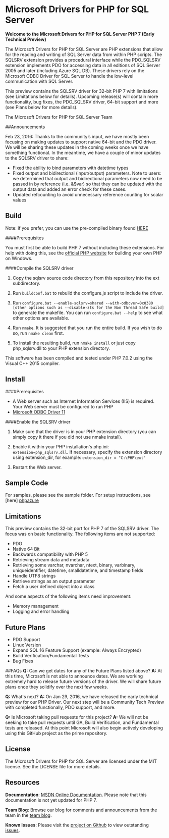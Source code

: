 # Microsoft Drivers for PHP for SQL Server

**Welcome to the Microsoft Drivers for PHP for SQL Server PHP 7 (Early Technical Preview)**

The Microsoft Drivers for PHP for SQL Server are PHP extensions that allow for the reading and writing of SQL Server data from within PHP scripts. The SQLSRV extension provides a procedural interface while the PDO_SQLSRV extension implements PDO for accessing data in all editions of SQL Server 2005 and later (including Azure SQL DB). These drivers rely on the Microsoft ODBC Driver for SQL Server to handle the low-level communication with SQL Server.

This preview contains the SQLSRV driver for 32-bit PHP 7 with limitations (see Limitations below for details).  Upcoming release(s) will contain more functionality, bug fixes, the PDO_SQLSRV driver, 64-bit support and more (see Plans below for more details).

The Microsoft Drivers for PHP for SQL Server Team

##Announcements

Feb 23, 2016: Thanks to the community’s input, we have mostly been focusing on making updates to support native 64-bit and the PDO driver.  We will be sharing these updates in the coming weeks once we have something functional.  In the meantime, we have a couple of minor updates to the SQLSRV driver to share:
- Fixed the ability to bind parameters with datetime types
- Fixed output and bidirectional (input/output) parameters.  Note to users: we determined that output and bidirectional parameters now need to be passed in by reference (i.e. &$var) so that they can be updated with the output data and added an error check for these cases.
- Updated refcounting to avoid unnecessary reference counting for scalar values


## Build

Note: if you prefer, you can use the pre-compiled binary found [HERE](https://github.com/Azure/msphpsql/releases/tag/v4.0.0)

####Prerequisites

You must first be able to build PHP 7 without including these extensions.  For help with doing this, see the [official PHP website][phpbuild] for building your own PHP on Windows.

####Compile the SQLSRV driver

1. Copy the sqlsrv source code directory from this repository into the ext subdirectory.

2. Run `buildconf.bat` to rebuild the configure.js script to include the driver.

3. Run `configure.bat --enable-sqlsrv=shared --with-odbcver=0x0380 [other options such as --disable-zts for the Non Thread Safe build]` to generate the makefile.  You can run `configure.bat --help` to see what other options are available.

4. Run `nmake`.  It is suggested that you run the entire build.  If you wish to do so, run `nmake clean` first.

5. To install the resulting build, run `nmake install` or just copy php_sqlsrv.dll to your PHP extension directory.

This software has been compiled and tested under PHP 7.0.2 using the Visual C++ 2015 compiler.

## Install

####Prerequisites

- A Web server such as Internet Information Services (IIS) is required. Your Web server must be configured to run PHP
- [Microsoft ODBC Driver 11][odbc]

####Enable the SQLSRV driver

1. Make sure that the driver is in your PHP extension directory (you can simply copy it there if you did not use nmake install).

2. Enable it within your PHP installation's php.ini: `extension=php_sqlsrv.dll`.  If necessary, specify the extension directory using extension_dir, for example: `extension_dir = "C:\PHP\ext"`

3. Restart the Web server.

## Sample Code
For samples, please see the sample folder.  For setup instructions, see [here] [phpazure]

## Limitations

This preview contains the 32-bit port for PHP 7 of the SQLSRV driver. The focus was on basic functionality. The following items are not supported:

- PDO
- Native 64 Bit
- Backwards compatibility with PHP 5
- Retrieving stream data and metadata
- Retrieving some varchar, nvarchar, ntext, binary, varbinary, uniqueidentifier, datetime, smalldatetime, and timestamp fields
- Handle UTF8 strings
- Retrieve strings as an output parameter
- Fetch a user defined object into a class

And some aspects of the following items need improvement:
- Memory management
- Logging and error handling


## Future Plans

- PDO Support
- Linux Version
- Expand SQL 16 Feature Support (example: Always Encrypted)
- Build Verification/Fundamental Tests
- Bug Fixes

##FAQs
**Q:** Can we get dates for any of the Future Plans listed above?
**A:** At this time, Microsoft is not able to announce dates. We are working extremely hard to release future versions of the driver. We will share future plans once they solidify over the next few weeks. 

**Q:** What's next?
**A:** On Jan 29, 2016, we have released the early technical preview for our PHP Driver. Our next step will be a Community Tech Preview with completed functionally, PDO support, and more.

**Q:** Is Microsoft taking pull requests for this project?
**A:** We will not be seeking to take pull requests until GA, Build Verification, and Fundamental tests are released. At this point Microsoft will also begin actively developing using this GitHub project as the prime repository.



## License

The Microsoft Drivers for PHP for SQL Server are licensed under the MIT license.  See the LICENSE file for more details.

## Resources

**Documentation**: [MSDN Online Documentation][phpdoc].  Please note that this documentation is not yet updated for PHP 7.

**Team Blog**: Browse our blog for comments and announcements from the team in the [team blog][blog].

**Known Issues**: Please visit the [project on Github][project] to view outstanding [issues][issues].

[blog]: http://blogs.msdn.com/b/sqlphp/

[project]: https://github.com/Azure/msphpsql

[issues]: https://github.com/Azure/msphpsql/issues

[phpweb]: http://php.net

[phpbuild]: https://wiki.php.net/internals/windows/stepbystepbuild

[phpdoc]: http://msdn.microsoft.com/en-us/library/dd903047%28SQL.11%29.aspx

[odbc]: https://www.microsoft.com/en-us/download/details.aspx?id=36434

[phpazure]: https://azure.microsoft.com/en-us/documentation/articles/sql-database-develop-php-simple-windows/


